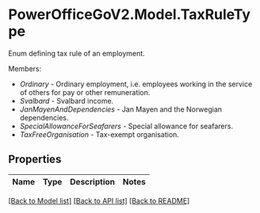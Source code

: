 # PowerOfficeGoV2.Model.TaxRuleType
Enum defining tax rule of an employment.<p>Members:</p><ul><li><i>Ordinary</i> - Ordinary employment, i.e. employees working in the service of others for pay or other remuneration.</li><li><i>Svalbard</i> - Svalbard income.</li><li><i>JanMayenAndDependencies</i> - Jan Mayen and the Norwegian dependencies.</li><li><i>SpecialAllowanceForSeafarers</i> - Special allowance for seafarers.</li><li><i>TaxFreeOrganisation</i> - Tax-exempt organisation.</li></ul>

## Properties

Name | Type | Description | Notes
------------ | ------------- | ------------- | -------------

[[Back to Model list]](../../README.md#documentation-for-models) [[Back to API list]](../../README.md#documentation-for-api-endpoints) [[Back to README]](../../README.md)

